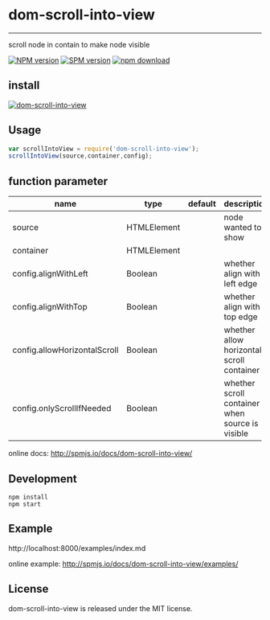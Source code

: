 # dom-scroll-into-view
---

scroll node in contain to make node visible

[![NPM version][npm-image]][npm-url]
[![SPM version](http://spmjs.io/badge/dom-scroll-into-view)](http://spmjs.io/package/dom-scroll-into-view)
[![npm download][download-image]][download-url]

[npm-image]: http://img.shields.io/npm/v/dom-scroll-into-view.svg?style=flat-square
[npm-url]: http://npmjs.org/package/dom-scroll-into-view
[travis-image]: https://img.shields.io/travis/react-component/dom-scroll-into-view.svg?style=flat-square
[travis-url]: https://travis-ci.org/react-component/dom-scroll-into-view
[coveralls-image]: https://img.shields.io/coveralls/react-component/dom-scroll-into-view.svg?style=flat-square
[coveralls-url]: https://coveralls.io/r/react-component/dom-scroll-into-view?branch=master
[gemnasium-image]: http://img.shields.io/gemnasium/react-component/dom-scroll-into-view.svg?style=flat-square
[gemnasium-url]: https://gemnasium.com/react-component/dom-scroll-into-view
[node-image]: https://img.shields.io/badge/node.js-%3E=_0.10-green.svg?style=flat-square
[node-url]: http://nodejs.org/download/
[download-image]: https://img.shields.io/npm/dm/dom-scroll-into-view.svg?style=flat-square
[download-url]: https://npmjs.org/package/dom-scroll-into-view


## install

[![dom-scroll-into-view](https://nodei.co/npm/dom-scroll-into-view.png)](https://npmjs.org/package/dom-scroll-into-view)

## Usage

```js
var scrollIntoView = require('dom-scroll-into-view');
scrollIntoView(source,container,config);
```

## function parameter

<table class="table table-bordered table-striped">
    <thead>
    <tr>
        <th style="width: 100px;">name</th>
        <th style="width: 50px;">type</th>
        <th style="width: 50px;">default</th>
        <th>description</th>
    </tr>
    </thead>
    <tbody>
        <tr>
          <td>source</td>
          <td>HTMLElement</td>
          <td></td>
          <td>node wanted to show</td>
        </tr>
        <tr>
          <td>container</td>
          <td>HTMLElement</td>
          <td></td>
          <td></td>
        </tr>
        <tr>
          <td>config.alignWithLeft</td>
          <td>Boolean</td>
          <td></td>
          <td>whether align with left edge</td>
        </tr>
        <tr>
          <td>config.alignWithTop</td>
          <td>Boolean</td>
          <td></td>
          <td>whether align with top edge</td>
        </tr>
        <tr>
          <td>config.allowHorizontalScroll</td>
          <td>Boolean</td>
          <td></td>
          <td>whether allow horizontal scroll container</td>
        </tr>
        <tr>
          <td>config.onlyScrollIfNeeded</td>
          <td>Boolean</td>
          <td></td>
          <td>whether scroll container when source is visible</td>
        </tr>
    </tbody>
</table>


online docs: http://spmjs.io/docs/dom-scroll-into-view/

## Development

```
npm install
npm start
```

## Example

http://localhost:8000/examples/index.md

online example: http://spmjs.io/docs/dom-scroll-into-view/examples/

## License

dom-scroll-into-view is released under the MIT license.

